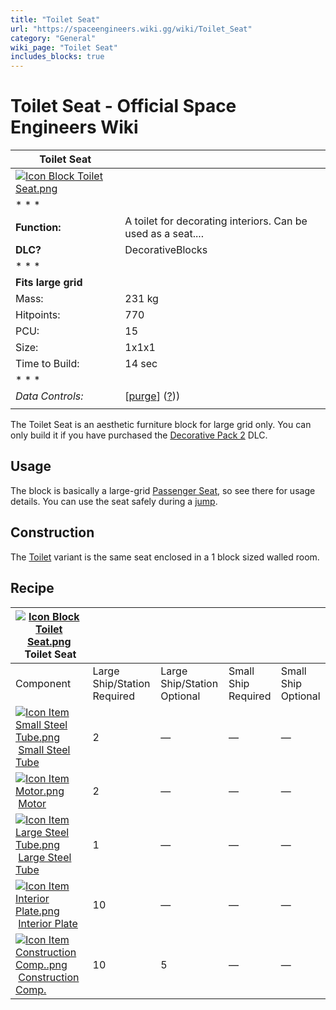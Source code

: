 ```yaml
---
title: "Toilet Seat"
url: "https://spaceengineers.wiki.gg/wiki/Toilet_Seat"
category: "General"
wiki_page: "Toilet Seat"
includes_blocks: true
---
```


# Toilet Seat - Official Space Engineers Wiki

| Toilet Seat |     |
| --- | --- |
| [![Icon Block Toilet Seat.png](https://spaceengineers.wiki.gg/images/f/f1/Icon_Block_Toilet_Seat.png?9527d0)](https://spaceengineers.wiki.gg/wiki/File:Icon_Block_Toilet_Seat.png) |     |
| * * * |     |
| **Function:** | A toilet for decorating interiors. Can be used as a seat.... |
| **DLC?** | DecorativeBlocks |
| * * * |     |
| **Fits large grid** |     |
| Mass: | 231 kg |
| Hitpoints: | 770 |
| PCU: | 15  |
| Size: | 1x1x1 |
| Time to Build: | 14 sec |
| * * * |     |
| _Data Controls:_ | \[[purge](https://spaceengineers.wiki.gg/wiki/Toilet_Seat?action=purge)\] ([?](https://spaceengineers.wiki.gg/wiki/Template:Info_Block))) |
|     |     |

The Toilet Seat is an aesthetic furniture block for large grid only. You can only build it if you have purchased the [Decorative Pack 2](https://spaceengineers.wiki.gg/wiki/Decorative_Pack_2 "Decorative Pack 2") DLC.

## Usage

The block is basically a large-grid [Passenger Seat](https://spaceengineers.wiki.gg/wiki/Passenger_Seat "Passenger Seat"), so see there for usage details. You can use the seat safely during a [jump](https://spaceengineers.wiki.gg/wiki/Jump_Drive "Jump Drive").

## Construction

The [Toilet](https://spaceengineers.wiki.gg/wiki/Toilet "Toilet") variant is the same seat enclosed in a 1 block sized walled room.

## Recipe

| [![Icon Block Toilet Seat.png](https://spaceengineers.wiki.gg/images/thumb/f/f1/Icon_Block_Toilet_Seat.png/21px-Icon_Block_Toilet_Seat.png?9527d0)](https://spaceengineers.wiki.gg/wiki/Toilet_Seat "Toilet Seat") Toilet Seat |     |     |     |     |
| --- | --- | --- | --- | --- |
| Component | Large Ship/Station  <br>Required | Large Ship/Station  <br>Optional | Small Ship  <br>Required | Small Ship  <br>Optional |
| [![Icon Item Small Steel Tube.png](https://spaceengineers.wiki.gg/images/thumb/f/f7/Icon_Item_Small_Steel_Tube.png/21px-Icon_Item_Small_Steel_Tube.png?4fe418)](https://spaceengineers.wiki.gg/wiki/Small_Steel_Tube "Small Steel Tube") [Small Steel Tube](https://spaceengineers.wiki.gg/wiki/Small_Steel_Tube "Small Steel Tube") | 2   | —   | —   | —   |
| [![Icon Item Motor.png](https://spaceengineers.wiki.gg/images/thumb/2/2c/Icon_Item_Motor.png/21px-Icon_Item_Motor.png?4a2f3f)](https://spaceengineers.wiki.gg/wiki/Motor "Motor") [Motor](https://spaceengineers.wiki.gg/wiki/Motor "Motor") | 2   | —   | —   | —   |
| [![Icon Item Large Steel Tube.png](https://spaceengineers.wiki.gg/images/thumb/f/fe/Icon_Item_Large_Steel_Tube.png/21px-Icon_Item_Large_Steel_Tube.png?31c1e4)](https://spaceengineers.wiki.gg/wiki/Large_Steel_Tube "Large Steel Tube") [Large Steel Tube](https://spaceengineers.wiki.gg/wiki/Large_Steel_Tube "Large Steel Tube") | 1   | —   | —   | —   |
| [![Icon Item Interior Plate.png](https://spaceengineers.wiki.gg/images/thumb/7/77/Icon_Item_Interior_Plate.png/21px-Icon_Item_Interior_Plate.png?d80f8e)](https://spaceengineers.wiki.gg/wiki/Interior_Plate "Interior Plate") [Interior Plate](https://spaceengineers.wiki.gg/wiki/Interior_Plate "Interior Plate") | 10  | —   | —   | —   |
| [![Icon Item Construction Comp..png](https://spaceengineers.wiki.gg/images/thumb/4/45/Icon_Item_Construction_Comp..png/21px-Icon_Item_Construction_Comp..png?cdc26f)](https://spaceengineers.wiki.gg/wiki/Construction_Comp. "Construction Comp.") [Construction Comp.](https://spaceengineers.wiki.gg/wiki/Construction_Comp. "Construction Comp.") | 10  | 5   | —   | —   |